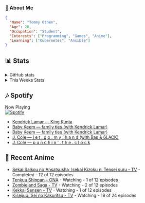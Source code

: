 ### 👋 About Me
```json
{
  "Name": "Tommy Othen",
  "Age": 20,
  "Occupation": "Student",
  "Interests": ["Programming", "Games", "Anime"],
  "Learning": ["Kubernetes", "Ansible"]
}
```

## 📊 Stats
<details>
  <summary>GitHub stats</summary>
  <a href="https://github.com/anuraghazra/github-readme-stats">
    <img src="https://github-readme-stats.vercel.app/api?username=DaSushiAsian&show_icons=true&count_private=true&hide=prs,issues">
  </a>
</details>

<details>
  <summary>This Weeks Stats</summary>
  <a href="https://github.com/anuraghazra/github-readme-stats">
    <img src="https://github-readme-stats.vercel.app/api/wakatime?username=DaSushiAsian&cache_seconds=1800&custom_title=Top Languages">
  </a>
</details>

## 🎶 Spotify
Now Playing\
[![Spotify](https://novatorem-dasushiasian.vercel.app/api/spotify)](https://open.spotify.com/user/g90805640970)
<!-- LASTFM:START -->
* [Kendrick Lamar — King Kunta](https://www.last.fm/music/Kendrick+Lamar/_/King+Kunta)
* [Baby Keem — family ties &lpar;with Kendrick Lamar&rpar;](https://www.last.fm/music/Baby+Keem/_/family+ties+&lpar;with+Kendrick+Lamar&rpar;)
* [Baby Keem — family ties &lpar;with Kendrick Lamar&rpar;](https://www.last.fm/music/Baby+Keem/_/family+ties+&lpar;with+Kendrick+Lamar&rpar;)
* [J. Cole — l e t . g o . m y . h a n d &lpar;with Bas &amp; 6LACK&rpar;](https://www.last.fm/music/J.+Cole/_/l+e+t+.+g+o+.+m+y+.+h+a+n+d+&lpar;with+Bas+&amp;+6LACK&rpar;)
* [J. Cole — p u n c h i n ‘ . t h e . c l o c k](https://www.last.fm/music/J.+Cole/_/p+u+n+c+h+i+n+%E2%80%98+.+t+h+e+.+c+l+o+c+k)<!-- LASTFM:END -->

## 🗻 Recent Anime
<!-- ANIME-LIST:START -->
* [Sekai Saikou no Ansatsusha, Isekai Kizoku ni Tensei suru - TV](https://myanimelist.net/anime/47790/Sekai_Saikou_no_Ansatsusha_Isekai_Kizoku_ni_Tensei_suru) - Completed - 12 of 12 episodes
* [Tenkuu Shinpan - ONA](https://myanimelist.net/anime/43690/Tenkuu_Shinpan) - Watching - 1 of 12 episodes
* [Zombieland Saga - TV](https://myanimelist.net/anime/37976/Zombieland_Saga) - Watching - 2 of 12 episodes
* [Kekkai Sensen - TV](https://myanimelist.net/anime/24439/Kekkai_Sensen) - Watching - 1 of 12 episodes
* [Kiseijuu: Sei no Kakuritsu - TV](https://myanimelist.net/anime/22535/Kiseijuu__Sei_no_Kakuritsu) - Watching - 19 of 24 episodes<!-- ANIME-LIST:END -->
